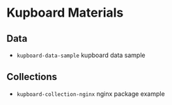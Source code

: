 # Kupboard Materials

## Data

- `kupboard-data-sample` kupboard data sample

## Collections

- `kupboard-collection-nginx` nginx package example
